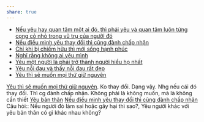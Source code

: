 ```yaml
---
share: true
---
```

- [Nếu yêu hay quan tâm một ai đó, thì phải yêu và quan tâm luôn từng cọng cỏ nhỏ trong vũ trụ của người đó](../../Quan%20%C4%91i%E1%BB%83m,%20th%C3%A1i%20%C4%91%E1%BB%99,%20nguy%C3%AAn%20t%E1%BA%AFc%20s%E1%BB%91ng,%20%C4%91i%E1%BB%81u%20m%C3%ACnh%20th%E1%BA%A5y%20ho%E1%BA%B7c%20c%E1%BA%A3m%20nh%E1%BA%ADn/N%E1%BA%BFu%20y%C3%AAu%20hay%20quan%20t%C3%A2m%20m%E1%BB%99t%20ai%20%C4%91%C3%B3,%20th%C3%AC%20ph%E1%BA%A3i%20y%C3%AAu%20v%C3%A0%20quan%20t%C3%A2m%20lu%C3%B4n%20t%E1%BB%ABng%20c%E1%BB%8Dng%20c%E1%BB%8F%20nh%E1%BB%8F%20trong%20v%C5%A9%20tr%E1%BB%A5%20c%E1%BB%A7a%20ng%C6%B0%E1%BB%9Di%20%C4%91%C3%B3.md)
- [Nếu điều mình yêu thay đổi thì cũng đành chấp nhận](../../Quan%20%C4%91i%E1%BB%83m,%20th%C3%A1i%20%C4%91%E1%BB%99,%20nguy%C3%AAn%20t%E1%BA%AFc%20s%E1%BB%91ng,%20%C4%91i%E1%BB%81u%20m%C3%ACnh%20th%E1%BA%A5y%20ho%E1%BA%B7c%20c%E1%BA%A3m%20nh%E1%BA%ADn/N%E1%BA%BFu%20%C4%91i%E1%BB%81u%20m%C3%ACnh%20y%C3%AAu%20thay%20%C4%91%E1%BB%95i%20th%C3%AC%20c%C5%A9ng%20%C4%91%C3%A0nh%20ch%E1%BA%A5p%20nh%E1%BA%ADn.md)
- [Chỉ khi bị chiếm hữu thì mới sống hạnh phúc](../../Quan%20%C4%91i%E1%BB%83m,%20th%C3%A1i%20%C4%91%E1%BB%99,%20nguy%C3%AAn%20t%E1%BA%AFc%20s%E1%BB%91ng,%20%C4%91i%E1%BB%81u%20m%C3%ACnh%20th%E1%BA%A5y%20ho%E1%BA%B7c%20c%E1%BA%A3m%20nh%E1%BA%ADn/Y%C3%AAu,%20t%E1%BB%B1%20do/Ch%E1%BB%89%20khi%20b%E1%BB%8B%20chi%E1%BA%BFm%20h%E1%BB%AFu%20th%C3%AC%20m%E1%BB%9Bi%20s%E1%BB%91ng%20h%E1%BA%A1nh%20ph%C3%BAc.md)
- [Nghĩ rằng không ai yêu mình](../../Quan%20%C4%91i%E1%BB%83m,%20th%C3%A1i%20%C4%91%E1%BB%99,%20nguy%C3%AAn%20t%E1%BA%AFc%20s%E1%BB%91ng,%20%C4%91i%E1%BB%81u%20m%C3%ACnh%20th%E1%BA%A5y%20ho%E1%BA%B7c%20c%E1%BA%A3m%20nh%E1%BA%ADn/Y%C3%AAu,%20t%E1%BB%B1%20do/Ngh%C4%A9%20r%E1%BA%B1ng%20kh%C3%B4ng%20ai%20y%C3%AAu%20m%C3%ACnh.md)
- [Yêu một người là phải trở thành người hiểu họ nhất](../../Quan%20%C4%91i%E1%BB%83m,%20th%C3%A1i%20%C4%91%E1%BB%99,%20nguy%C3%AAn%20t%E1%BA%AFc%20s%E1%BB%91ng,%20%C4%91i%E1%BB%81u%20m%C3%ACnh%20th%E1%BA%A5y%20ho%E1%BA%B7c%20c%E1%BA%A3m%20nh%E1%BA%ADn/Y%C3%AAu,%20t%E1%BB%B1%20do/Y%C3%AAu%20m%E1%BB%99t%20ng%C6%B0%E1%BB%9Di%20l%C3%A0%20ph%E1%BA%A3i%20tr%E1%BB%9F%20th%C3%A0nh%20ng%C6%B0%E1%BB%9Di%20hi%E1%BB%83u%20h%E1%BB%8D%20nh%E1%BA%A5t.md)
- [Yêu nỗi đau và thấy nỗi đau rất đẹp](../../Quan%20%C4%91i%E1%BB%83m,%20th%C3%A1i%20%C4%91%E1%BB%99,%20nguy%C3%AAn%20t%E1%BA%AFc%20s%E1%BB%91ng,%20%C4%91i%E1%BB%81u%20m%C3%ACnh%20th%E1%BA%A5y%20ho%E1%BA%B7c%20c%E1%BA%A3m%20nh%E1%BA%ADn/Y%C3%AAu,%20t%E1%BB%B1%20do/Y%C3%AAu%20n%E1%BB%97i%20%C4%91au%20v%C3%A0%20th%E1%BA%A5y%20n%E1%BB%97i%20%C4%91au%20r%E1%BA%A5t%20%C4%91%E1%BA%B9p.md)
- [Yêu thì sẽ muốn mọi thứ giữ nguyên](../../Quan%20%C4%91i%E1%BB%83m,%20th%C3%A1i%20%C4%91%E1%BB%99,%20nguy%C3%AAn%20t%E1%BA%AFc%20s%E1%BB%91ng,%20%C4%91i%E1%BB%81u%20m%C3%ACnh%20th%E1%BA%A5y%20ho%E1%BA%B7c%20c%E1%BA%A3m%20nh%E1%BA%ADn/Y%C3%AAu,%20t%E1%BB%B1%20do/Y%C3%AAu%20th%C3%AC%20s%E1%BA%BD%20mu%E1%BB%91n%20m%E1%BB%8Di%20th%E1%BB%A9%20gi%E1%BB%AF%20nguy%C3%AAn.md)

[Yêu thì sẽ muốn mọi thứ giữ nguyên](../../Quan%20%C4%91i%E1%BB%83m,%20th%C3%A1i%20%C4%91%E1%BB%99,%20nguy%C3%AAn%20t%E1%BA%AFc%20s%E1%BB%91ng,%20%C4%91i%E1%BB%81u%20m%C3%ACnh%20th%E1%BA%A5y%20ho%E1%BA%B7c%20c%E1%BA%A3m%20nh%E1%BA%ADn/Y%C3%AAu,%20t%E1%BB%B1%20do/Y%C3%AAu%20th%C3%AC%20s%E1%BA%BD%20mu%E1%BB%91n%20m%E1%BB%8Di%20th%E1%BB%A9%20gi%E1%BB%AF%20nguy%C3%AAn.md).
Ko thay đổi.
Dạng vậy.
Nhg nếu cái đó thay đổi.
Thì cg đành chấp nhận.
Không phải là không muốn, mà là không cần thiết
[Yêu bản thân](../T%C3%ADch%20c%E1%BB%B1c/Y%C3%AAu%20b%E1%BA%A3n%20th%C3%A2n.md)
[Nếu điều mình yêu thay đổi thì cũng đành chấp nhận](../../Quan%20%C4%91i%E1%BB%83m,%20th%C3%A1i%20%C4%91%E1%BB%99,%20nguy%C3%AAn%20t%E1%BA%AFc%20s%E1%BB%91ng,%20%C4%91i%E1%BB%81u%20m%C3%ACnh%20th%E1%BA%A5y%20ho%E1%BA%B7c%20c%E1%BA%A3m%20nh%E1%BA%ADn/N%E1%BA%BFu%20%C4%91i%E1%BB%81u%20m%C3%ACnh%20y%C3%AAu%20thay%20%C4%91%E1%BB%95i%20th%C3%AC%20c%C5%A9ng%20%C4%91%C3%A0nh%20ch%E1%BA%A5p%20nh%E1%BA%ADn.md) 
Câu hỏi:: Nếu người đó làm sai hoặc gây hại thì sao?, Yêu người khác với yêu bản thân có gì khác nhau không?
